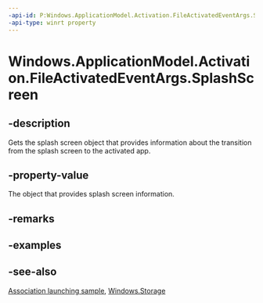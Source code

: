 ```yaml
---
-api-id: P:Windows.ApplicationModel.Activation.FileActivatedEventArgs.SplashScreen
-api-type: winrt property
---
```


<!-- Property syntax
public Windows.ApplicationModel.Activation.SplashScreen SplashScreen { get; }
-->

# Windows.ApplicationModel.Activation.FileActivatedEventArgs.SplashScreen

## -description
Gets the splash screen object that provides information about the transition from the splash screen to the activated app.

## -property-value
The object that provides splash screen information.

## -remarks

## -examples

## -see-also
[Association launching sample](https://github.com/microsoft/Windows-universal-samples/tree/master/Samples/AssociationLaunching), [Windows.Storage](../windows.storage/windows_storage.md)
